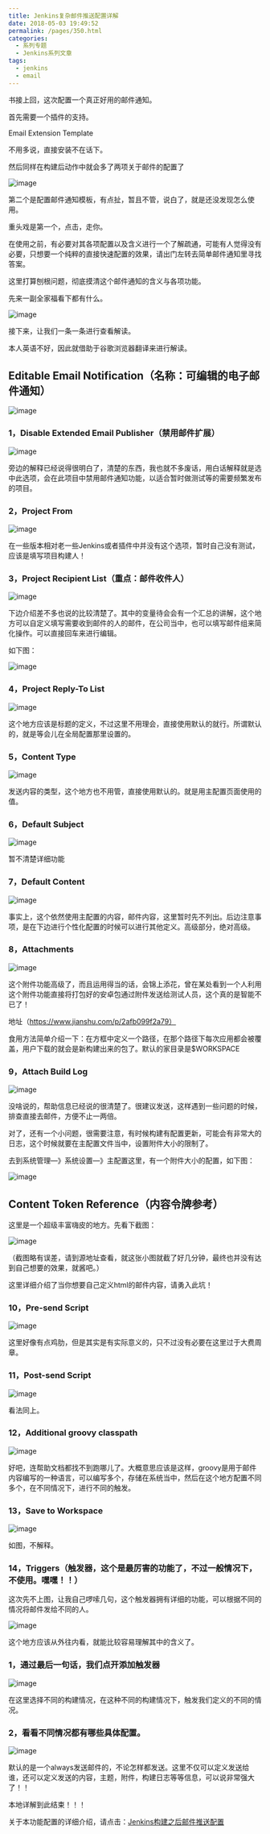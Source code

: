 ```yaml
---
title: Jenkins复杂邮件推送配置详解
date: 2018-05-03 19:49:52
permalink: /pages/350.html
categories:
  - 系列专题
  - Jenkins系列文章
tags:
  - jenkins
  - email
---
```


书接上回，这次配置一个真正好用的邮件通知。

首先需要一个插件的支持。

Email Extension Template

不用多说，直接安装不在话下。

然后同样在构建后动作中就会多了两项关于邮件的配置了

![image](https://tvax1.sinaimg.cn/large/008k1Yt0ly1grke995nd8j30dm0d2dme.jpg)

第二个是配置邮件通知模板，有点扯，暂且不管，说白了，就是还没发现怎么使用。

重头戏是第一个，点击，走你。

在使用之前，有必要对其各项配置以及含义进行一个了解疏通，可能有人觉得没有必要，只想要一个纯粹的直接快速配置的效果，请出门左转去简单邮件通知里寻找答案。

这里打算刨根问题，彻底摸清这个邮件通知的含义与各项功能。

先来一副全家福看下都有什么。

![image](https://tvax3.sinaimg.cn/large/008k1Yt0ly1grke9ef7unj30xe1go7u7.jpg)

接下来，让我们一条一条进行查看解读。

本人英语不好，因此就借助于谷歌浏览器翻译来进行解读。

## Editable Email Notification（名称：可编辑的电子邮件通知）

![image](https://tva4.sinaimg.cn/large/008k1Yt0ly1grke9me3qij30w903i42w.jpg)

### 1，Disable Extended Email Publisher（禁用邮件扩展）

![image](https://tva4.sinaimg.cn/large/008k1Yt0ly1grke9u1pt5j30w005z44t.jpg)

旁边的解释已经说得很明白了，清楚的东西，我也就不多废话，用白话解释就是选中此选项，会在此项目中禁用邮件通知功能，以适合暂时做测试等的需要频繁发布的项目。

### 2，Project From

![image](https://tva1.sinaimg.cn/large/008k1Yt0ly1grke9zza0xj30w202mju3.jpg)

在一些版本相对老一些Jenkins或者插件中并没有这个选项，暂时自己没有测试，应该是填写项目构建人！

### 3，Project Recipient List（重点：邮件收件人）

![image](https://tvax4.sinaimg.cn/large/008k1Yt0ly1grkea5jdckj30w0095n5c.jpg)

下边介绍差不多也说的比较清楚了。其中的变量待会会有一个汇总的讲解，这个地方可以自定义填写需要收到邮件的人的邮件，在公司当中，也可以填写邮件组来简化操作。可以直接回车来进行编辑。

如下图：

![image](https://tva1.sinaimg.cn/large/008k1Yt0ly1grkeacenyij30v604qq6k.jpg)

### 4，Project Reply-To List

![image](https://tvax1.sinaimg.cn/large/008k1Yt0ly1grkeai31drj30vy0857ax.jpg)

这个地方应该是标题的定义，不过这里不用理会，直接使用默认的就行。所谓默认的，就是等会儿在全局配置那里设置的。

### 5，Content Type

![image](https://tva4.sinaimg.cn/large/008k1Yt0ly1grkean73onj30vz04naeg.jpg)

发送内容的类型，这个地方也不用管，直接使用默认的。就是用主配置页面使用的值。

### 6，Default Subject

![image](https://tvax1.sinaimg.cn/large/008k1Yt0ly1grkeaswj3xj30w004laey.jpg)

暂不清楚详细功能

### 7，Default Content

![image](https://tvax2.sinaimg.cn/large/008k1Yt0ly1grkeayxx9kj30vx071afe.jpg)

事实上，这个依然使用主配置的内容，邮件内容，这里暂时先不列出。后边注意事项，是在下边进行个性化配置的时候可以进行其他定义。高级部分，绝对高级。

### 8，Attachments

![image](https://tva2.sinaimg.cn/large/008k1Yt0ly1grkeb4p8ijj30w005kwk5.jpg)

这个附件功能高级了，而且运用得当的话，会锦上添花，曾在某处看到一个人利用这个附件功能直接将打包好的安卓包通过附件发送给测试人员，这个真的是智能不已了！

地址（https://www.jianshu.com/p/2afb099f2a79）

食用方法简单介绍一下：在方框中定义一个路径，在那个路径下每次应用都会被覆盖，用户下载的就会是新构建出来的包了。默认的家目录是$WORKSPACE

### 9，Attach Build Log

![image](https://tvax4.sinaimg.cn/large/008k1Yt0ly1grkebbolzqj30w204ltco.jpg)

没啥说的，帮助信息已经说的很清楚了。很建议发送，这样遇到一些问题的时候，排查直接去邮件，方便不止一两倍。

对了，还有一个小问题，很需要注意，有时候构建有配置更新，可能会有非常大的日志，这个时候就要在主配置文件当中，设置附件大小的限制了。

去到系统管理—》系统设置—》主配置这里，有一个附件大小的配置，如下图：

![image](https://tva3.sinaimg.cn/large/008k1Yt0ly1grkebi8b60j314p04gn27.jpg)

## Content Token Reference（内容令牌参考）

这里是一个超级丰富嗨皮的地方。先看下截图：

![image](https://tvax2.sinaimg.cn/large/008k1Yt0ly1grkebrem5qj30w22m1u0y.jpg)

（截图略有误差，请到源地址查看，就这张小图就截了好几分钟，最终也并没有达到自己想要的效果，就酱吧。）

这里详细介绍了当你想要自己定义html的邮件内容，请勇入此坑！

### 10，Pre-send Script

![image](https://tvax1.sinaimg.cn/large/008k1Yt0ly1grkec0vwdaj30vy09h0zb.jpg)

这里好像有点鸡肋，但是其实是有实际意义的，只不过没有必要在这里过于大费周章。

### 11，Post-send Script

![image](https://tva1.sinaimg.cn/large/008k1Yt0ly1grkec5irjkj30w407w44p.jpg)

看法同上。

### 12，Additional groovy classpath

![image](https://tvax3.sinaimg.cn/large/008k1Yt0ly1grkecaenfmj60w508lq7p02.jpg)

好吧，连帮助文档都找不到跑哪儿了。大概意思应该是这样，groovy是用于邮件内容编写的一种语言，可以编写多个，存储在系统当中，然后在这个地方配置不同多个，在不同情况下，进行不同的触发。

### 13，Save to Workspace

![image](https://tvax2.sinaimg.cn/large/008k1Yt0ly1grkecfvu0ej30w704iwj7.jpg)

如图，不解释。

### 14，Triggers（触发器，这个是最厉害的功能了，不过一般情况下，不使用。嘿嘿！！）

这次先不上图，让我自己啰嗦几句，这个触发器拥有详细的功能，可以根据不同的情况将邮件发给不同的人。

![image](https://tva3.sinaimg.cn/large/008k1Yt0ly1grkeckwmbyj30vy0zt7ng.jpg)

这个地方应该从外往内看，就能比较容易理解其中的含义了。

### 1，通过最后一句话，我们点开添加触发器

![image](https://tvax4.sinaimg.cn/large/008k1Yt0ly1grkecq5i9bj308z0jj792.jpg)

在这里选择不同的构建情况，在这种不同的构建情况下，触发我们定义的不同的情况。

### 2，看看不同情况都有哪些具体配置。

![image](https://tvax3.sinaimg.cn/large/008k1Yt0ly1grkecww2o3j30pp0kbaki.jpg)

默认的是一个always发送邮件的，不论怎样都发送。这里不仅可以定义发送给谁，还可以定义发送的内容，主题，附件，构建日志等等信息，可以说非常强大了！！

本地详解到此结束！！！

关于本功能配置的详细介绍，请点击：[Jenkins构建之后邮件推送配置](https://wiki.eryajf.net/pages/374.html)
